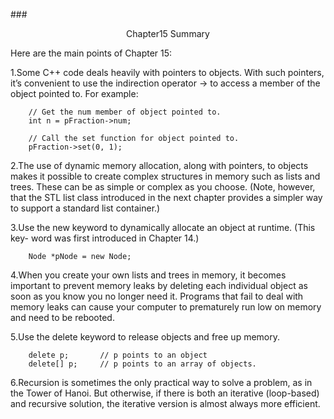 ###<center>Chapter15 Summary</center>

Here are the main points of Chapter 15:

1.Some C++ code deals heavily with pointers to objects. With such pointers, it’s
convenient to use the indirection operator -> to access a member of the object
pointed to. For example:

        // Get the num member of object pointed to.
        int n = pFraction->num;
        
        // Call the set function for object pointed to.
        pFraction->set(0, 1);

2.The use of dynamic memory allocation, along with pointers, to objects makes it
possible to create complex structures in memory such as lists and trees. These
can be as simple or complex as you choose. (Note, however, that the STL list class
introduced in the next chapter provides a simpler way to support a standard list
container.)

3.Use the new keyword to dynamically allocate an object at runtime. (This key-
word was first introduced in Chapter 14.)

        Node *pNode = new Node;

4.When you create your own lists and trees in memory, it becomes important to
prevent memory leaks by deleting each individual object as soon as you know
you no longer need it. Programs that fail to deal with memory leaks can cause
your computer to prematurely run low on memory and need to be rebooted.

5.Use the delete keyword to release objects and free up memory.

        delete p;       // p points to an object
        delete[] p;     // p points to an array of objects.

6.Recursion is sometimes the only practical way to solve a problem, as in the
Tower of Hanoi. But otherwise, if there is both an iterative (loop-based) and
recursive solution, the iterative version is almost always more efficient.











